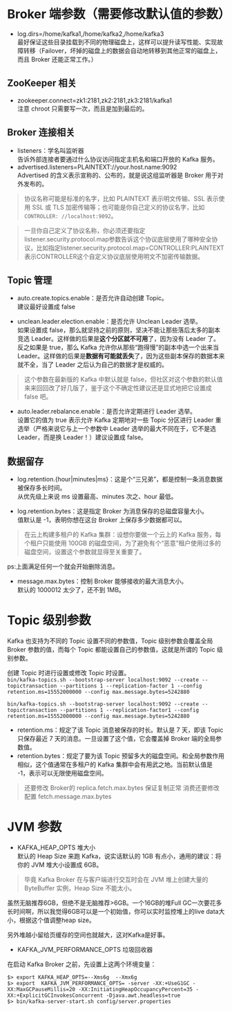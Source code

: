 # Broker 端参数（需要修改默认值的参数）

- log.dirs=/home/kafka1,/home/kafka2,/home/kafka3  
最好保证这些目录挂载到不同的物理磁盘上，这样可以提升读写性能、实现故障转移（Failover，坏掉的磁盘上的数据会自动地转移到其他正常的磁盘上，而且 Broker 还能正常工作。）


##  ZooKeeper 相关

- zookeeper.connect=zk1:2181,zk2:2181,zk3:2181/kafka1  
注意 chroot 只需要写一次，而且是加到最后的。


## Broker 连接相关
- listeners：学名叫监听器  
告诉外部连接者要通过什么协议访问指定主机名和端口开放的 Kafka 服务。 
- advertised.listeners=PLAINTEXT://your.host.name:9092  
Advertised 的含义表示宣称的、公布的，就是说这组监听器是 Broker 用于对外发布的。  
>协议名称可能是标准的名字，比如 PLAINTEXT 表示明文传输、SSL 表示使用 SSL 或 TLS 加密传输等；也可能是你自己定义的协议名字，比如`CONTROLLER: //localhost:9092`。

>一旦你自己定义了协议名称，你必须还要指定listener.security.protocol.map参数告诉这个协议底层使用了哪种安全协议，比如指定listener.security.protocol.map=CONTROLLER:PLAINTEXT表示CONTROLLER这个自定义协议底层使用明文不加密传输数据。


##  Topic 管理
- auto.create.topics.enable：是否允许自动创建 Topic。  
建议最好设置成 false

- unclean.leader.election.enable：是否允许 Unclean Leader 选举。  
如果设置成 false，那么就坚持之前的原则，坚决不能让那些落后太多的副本竞选 Leader。这样做的后果是**这个分区就不可用**了，因为没有 Leader 了。反之如果是 true，那么 Kafka 允许你从那些“跑得慢”的副本中选一个出来当 Leader。这样做的后果是**数据有可能就丢失**了，因为这些副本保存的数据本来就不全，当了 Leader 之后认为自己的数据才是权威的。
>这个参数在最新版的 Kafka 中默认就是 false，但社区对这个参数的默认值来来回回改了好几版了，鉴于这个不确定性建议还是显式地把它设置成 false 吧。

- auto.leader.rebalance.enable：是否允许定期进行 Leader 选举。  
设置它的值为 true 表示允许 Kafka 定期地对一些 Topic 分区进行 Leader 重选举（严格来说它与上一个参数中 Leader 选举的最大不同在于，它不是选 Leader，而是换 Leader！）建议设置成 false。
                                                                                                          
## 数据留存
- log.retention.{hour|minutes|ms}：这是个“三兄弟”，都是控制一条消息数据被保存多长时间。  
从优先级上来说 ms 设置最高、minutes 次之、hour 最低。

- log.retention.bytes：这是指定 Broker 为消息保存的总磁盘容量大小。  
值默认是 -1，表明你想在这台 Broker 上保存多少数据都可以。
>在云上构建多租户的 Kafka 集群：设想你要做一个云上的 Kafka 服务，每个租户只能使用 100GB 的磁盘空间，为了避免有个“恶意”租户使用过多的磁盘空间，设置这个参数就显得至关重要了。

ps:上面满足任何一个就会开始删除消息。

- message.max.bytes：控制 Broker 能够接收的最大消息大小。  
默认的 1000012 太少了，还不到 1MB。

# Topic 级别参数
 Kafka 也支持为不同的 Topic 设置不同的参数值，Topic 级别参数会覆盖全局 Broker 参数的值，而每个 Topic 都能设置自己的参数值，这就是所谓的 Topic 级别参数。

创建 Topic 时进行设置或修改 Topic 时设置。  
`bin/kafka-topics.sh --bootstrap-server localhost:9092 --create --topictransaction --partitions 1 --replication-factor 1 --config retention.ms=15552000000 --config max.message.bytes=5242880`

`bin/kafka-topics.sh --bootstrap-server localhost:9092 --create --topictransaction --partitions 1 --replication-factor1 --config retention.ms=15552000000 --config max.message.bytes=5242880`

- retention.ms：规定了该 Topic 消息被保存的时长。默认是 7 天，即该 Topic 只保存最近 7 天的消息。一旦设置了这个值，它会覆盖掉 Broker 端的全局参数值。
- retention.bytes：规定了要为该 Topic 预留多大的磁盘空间。和全局参数作用相似，这个值通常在多租户的 Kafka 集群中会有用武之地。当前默认值是 -1，表示可以无限使用磁盘空间。 
 
>还要修改 Broker的 replica.fetch.max.bytes 保证复制正常
 消费还要修改配置 fetch.message.max.bytes
 
 
# JVM 参数
- KAFKA_HEAP_OPTS 堆大小  
默认的 Heap Size 来跑 Kafka，说实话默认的 1GB 有点小，通用的建议：将你的 JVM 堆大小设置成 6GB。  
>毕竟 Kafka Broker 在与客户端进行交互时会在 JVM 堆上创建大量的 ByteBuffer 实例，Heap Size 不能太小。

虽然无脑推荐6GB，但绝不是无脑推荐>6GB。一个16GB的堆Full GC一次要花多长时间啊，所以我觉得6GB可以是一个初始值，你可以实时监控堆上的live data大小，根据这个值调整heap size。

另外堆越小留给页缓存的空间也就越大，这对Kafka是好事。  
 
- KAFKA_JVM_PERFORMANCE_OPTS 垃圾回收器  

在启动 Kafka Broker 之前，先设置上这两个环境变量：
```
$> export KAFKA_HEAP_OPTS=--Xms6g  --Xmx6g
$> export  KAFKA_JVM_PERFORMANCE_OPTS= -server -XX:+UseG1GC -XX:MaxGCPauseMillis=20 -XX:InitiatingHeapOccupancyPercent=35 -XX:+ExplicitGCInvokesConcurrent -Djava.awt.headless=true
$> bin/kafka-server-start.sh config/server.properties

```
 